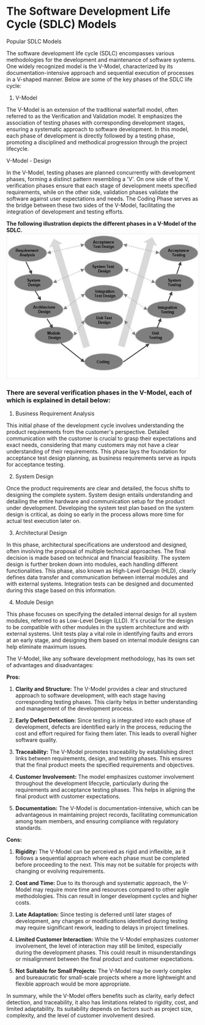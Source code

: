 # The Software Development Life Cycle (SDLC) Models

Popular SDLC Models

The software development life cycle (SDLC) encompasses various methodologies for the development and maintenance of software systems. One widely recognized model is the V-Model, characterized by its documentation-intensive approach and sequential execution of processes in a V-shaped manner. Below are some of the key phases of the SDLC life cycle:

1. V-Model

The V-Model is an extension of the traditional waterfall model, often referred to as the Verification and Validation model. It emphasizes the association of testing phases with corresponding development stages, ensuring a systematic approach to software development. In this model, each phase of development is directly followed by a testing phase, promoting a disciplined and methodical progression through the project lifecycle.

V-Model - Design

In the V-Model, testing phases are planned concurrently with development phases, forming a distinct pattern resembling a 'V'. On one side of the V, verification phases ensure that each stage of development meets specified requirements, while on the other side, validation phases validate the software against user expectations and needs. The Coding Phase serves as the bridge between these two sides of the V-Model, facilitating the integration of development and testing efforts.

**The following illustration depicts the different phases in a V-Model of the SDLC.**
![Models](/V_Model.jpg)

### There are several verification phases in the V-Model, each of which is explained in detail below:

1. Business Requirement Analysis

This initial phase of the development cycle involves understanding the product requirements from the customer's perspective. Detailed communication with the customer is crucial to grasp their expectations and exact needs, considering that many customers may not have a clear understanding of their requirements. This phase lays the foundation for acceptance test design planning, as business requirements serve as inputs for acceptance testing.

2. System Design

Once the product requirements are clear and detailed, the focus shifts to designing the complete system. System design entails understanding and detailing the entire hardware and communication setup for the product under development. Developing the system test plan based on the system design is critical, as doing so early in the process allows more time for actual test execution later on.

3. Architectural Design

In this phase, architectural specifications are understood and designed, often involving the proposal of multiple technical approaches. The final decision is made based on technical and financial feasibility. The system design is further broken down into modules, each handling different functionalities. This phase, also known as High-Level Design (HLD), clearly defines data transfer and communication between internal modules and with external systems. Integration tests can be designed and documented during this stage based on this information.

4. Module Design

This phase focuses on specifying the detailed internal design for all system modules, referred to as Low-Level Design (LLD). It's crucial for the design to be compatible with other modules in the system architecture and with external systems. Unit tests play a vital role in identifying faults and errors at an early stage, and designing them based on internal module designs can help eliminate maximum issues.

The V-Model, like any software development methodology, has its own set of advantages and disadvantages:

**Pros:**

1. **Clarity and Structure:** The V-Model provides a clear and structured approach to software development, with each stage having corresponding testing phases. This clarity helps in better understanding and management of the development process.

2. **Early Defect Detection:** Since testing is integrated into each phase of development, defects are identified early in the process, reducing the cost and effort required for fixing them later. This leads to overall higher software quality.

3. **Traceability:** The V-Model promotes traceability by establishing direct links between requirements, design, and testing phases. This ensures that the final product meets the specified requirements and objectives.

4. **Customer Involvement:** The model emphasizes customer involvement throughout the development lifecycle, particularly during the requirements and acceptance testing phases. This helps in aligning the final product with customer expectations.

5. **Documentation:** The V-Model is documentation-intensive, which can be advantageous in maintaining project records, facilitating communication among team members, and ensuring compliance with regulatory standards.

**Cons:**

1. **Rigidity:** The V-Model can be perceived as rigid and inflexible, as it follows a sequential approach where each phase must be completed before proceeding to the next. This may not be suitable for projects with changing or evolving requirements.

2. **Cost and Time:** Due to its thorough and systematic approach, the V-Model may require more time and resources compared to other agile methodologies. This can result in longer development cycles and higher costs.

3. **Late Adaptation:** Since testing is deferred until later stages of development, any changes or modifications identified during testing may require significant rework, leading to delays in project timelines.

4. **Limited Customer Interaction:** While the V-Model emphasizes customer involvement, the level of interaction may still be limited, especially during the development phases. This could result in misunderstandings or misalignment between the final product and customer expectations.

5. **Not Suitable for Small Projects:** The V-Model may be overly complex and bureaucratic for small-scale projects where a more lightweight and flexible approach would be more appropriate.

In summary, while the V-Model offers benefits such as clarity, early defect detection, and traceability, it also has limitations related to rigidity, cost, and limited adaptability. Its suitability depends on factors such as project size, complexity, and the level of customer involvement desired.